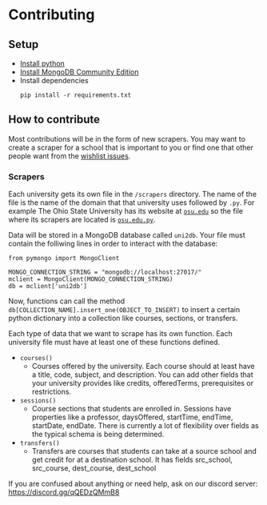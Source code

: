 # Contributing

## Setup
* [Install python](https://wiki.python.org/moin/BeginnersGuide/Download)
* [Install MongoDB Community Edition](https://www.mongodb.com/docs/manual/administration/install-community/)
* Install dependencies
  ```
  pip install -r requirements.txt
  ```

## How to contribute
Most contributions will be in the form of new scrapers.
You may want to create a scraper for a school that is important to you or find one that other people want from the [wishlist issues](https://github.com/lukew3/uni2db/issues?q=is%3Aopen+is%3Aissue+label%3AWishlist).

### Scrapers
Each university gets its own file in the `/scrapers` directory.
The name of the file is the name of the domain that that university uses followed by `.py`.
For example The Ohio State University has its website at [`osu.edu`](https://www.osu.edu/) so the file where its scrapers are located is [`osu.edu.py`](https://github.com/lukew3/uni2db/blob/main/scrapers/osu.edu.py).

Data will be stored in a MongoDB database called `uni2db`. Your file must contain the folliwing lines in order to interact with the database:
```
from pymongo import MongoClient

MONGO_CONNECTION_STRING = "mongodb://localhost:27017/"
mclient = MongoClient(MONGO_CONNECTION_STRING)
db = mclient['uni2db']
```
Now, functions can call the method `db[COLLECTION_NAME].insert_one(OBJECT_TO_INSERT)` to insert a certain python dictionary into a collection like courses, sections, or transfers.

Each type of data that we want to scrape has its own function. Each university file must have at least one of these functions defined. 
* `courses()`
  * Courses offered by the university. Each course should at least have a title, code, subject, and description. You can add other fields that your university provides like credits, offeredTerms, prerequisites or restrictions.
* `sessions()`
  * Course sections that students are enrolled in. Sessions have properties like a professor, daysOffered, startTime, endTime, startDate, endDate. There is currently a lot of flexibility over fields as the typical schema is being determined.
* `transfers()`
  * Transfers are courses that students can take at a source school and get credit for at a destination school. It has fields src_school, src_course, dest_course, dest_school

If you are confused about anything or need help, ask on our discord server: https://discord.gg/qQEDzQMmB8
